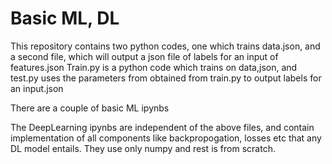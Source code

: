 # Basic ML, DL

This repository contains two python codes, one which trains data.json, and a second file, which will output a json file of labels for an input of features.json
Train.py is a python code which trains on data,json, and test.py uses the parameters from obtained from train.py to output labels for an input.json

There are a couple of basic ML ipynbs

The DeepLearning ipynbs are independent of the above files, and contain implementation of all components like backpropogation, losses etc that any DL model entails. They use only numpy and rest is from scratch. 
